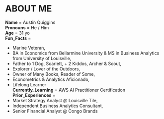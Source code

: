 # ABOUT ME
**Name** = Austin Quiggins  
**Pronouns** = He / Him  
**Age** = 31 yo  
**Fun_Facts** =  
  * Marine Veteran,
  * BA in Economics from Bellarmine University & MS in Business Analytics from University of Louisville,
  * Father to 1 Dog, Scarlett, + 2 Kiddos, Archer & Scout,
  * Explorer / Lover of the Outdoors,
  * Owner of Many Books, Reader of Some,
  * Econometrics & Analytics Aficionado,
  * Lifelong Learner  
**Currently_Learning** = AWS AI Practitioner Certification  
**Prior_Experiences** = 
  * Market Strategy Analyst @ Louisville Tile,
  * Independent Business Analytics Consultant, 
  * Senior Financial Analyst @ Congo Brands  
